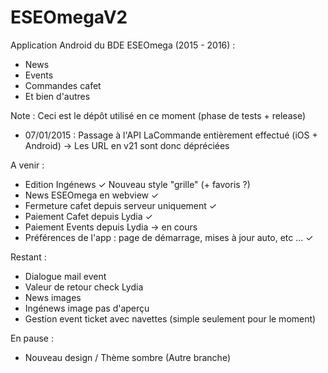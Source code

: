 # ESEOmegaV2
Application Android du BDE ESEOmega (2015 - 2016) : 
- News
- Events
- Commandes cafet
- Et bien d'autres

Note : Ceci est le dépôt utilisé en ce moment (phase de tests + release)

- 07/01/2015 : Passage à l'API LaCommande entièrement effectué (iOS + Android) → Les URL en v21 sont donc dépréciées

A venir :
- Edition Ingénews ✓ Nouveau style "grille" (+ favoris ?)
- News ESEOmega en webview ✓
- Fermeture cafet depuis serveur uniquement ✓
- Paiement Cafet depuis Lydia ✓
- Paiement Events depuis Lydia → en cours
- Préférences de l'app : page de démarrage, mises à jour auto, etc ... ✓

Restant :
- Dialogue mail event
- Valeur de retour check Lydia
- News images
- Ingénews image pas d'aperçu
- Gestion event ticket avec navettes (simple seulement pour le moment)

En pause :
- Nouveau design / Thème sombre (Autre branche)
